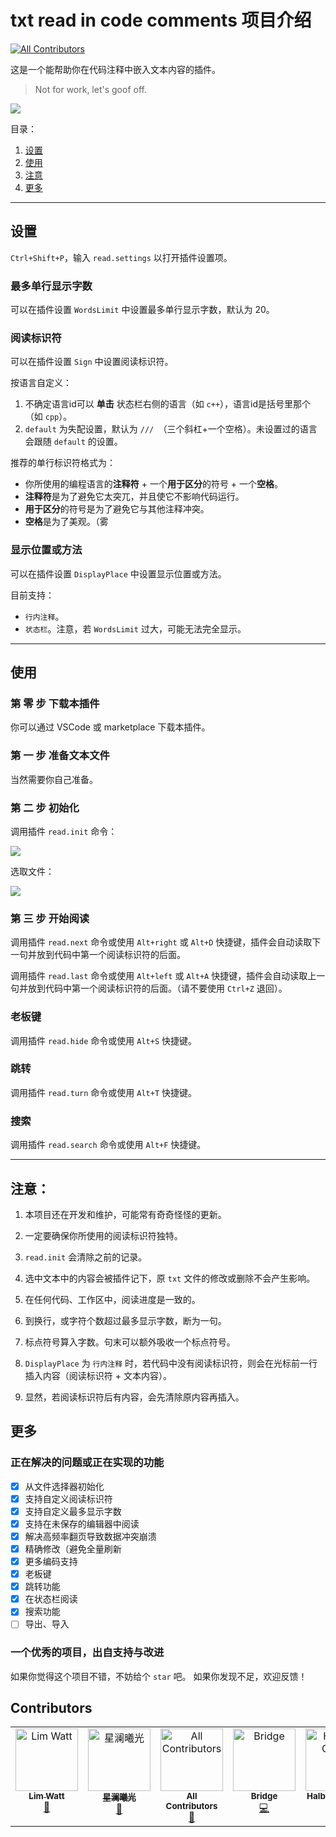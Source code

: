 # txt read in code comments 项目介绍

<!-- ALL-CONTRIBUTORS-BADGE:START - Do not remove or modify this section -->
[![All Contributors](https://img.shields.io/badge/all_contributors-5-orange.svg?style=flat-square)](#contributors-)
<!-- ALL-CONTRIBUTORS-BADGE:END -->

这是一个能帮助你在代码注释中嵌入文本内容的插件。

> Not for work, let's goof off.

![](https://cdn.ipfsscan.io/weibo/large/008D5oyhly1hndslmi4lhg30hs0cv4qu.gif)

目录：
1. [设置](#设置)
2. [使用](#使用)
3. [注意](#注意)
4. [更多](#更多)

---

## 设置

`Ctrl+Shift+P`，输入 `read.settings` 以打开插件设置项。

### 最多单行显示字数

可以在插件设置 `WordsLimit` 中设置最多单行显示字数，默认为 20。

### 阅读标识符

可以在插件设置 `Sign` 中设置阅读标识符。

按语言自定义：
1. 不确定语言id可以 __单击__ 状态栏右侧的语言（如 `c++`），语言id是括号里那个（如 `cpp`）。
1. `default` 为失配设置，默认为 `/// `（三个斜杠+一个空格）。未设置过的语言会跟随 `default` 的设置。

推荐的单行标识符格式为：
- 你所使用的编程语言的**注释符** + 一个**用于区分**的符号 + 一个**空格**。
- **注释符**是为了避免它太突兀，并且使它不影响代码运行。
- **用于区分**的符号是为了避免它与其他注释冲突。
- **空格**是为了美观。（雾

### 显示位置或方法

可以在插件设置 `DisplayPlace` 中设置显示位置或方法。

目前支持：
- `行内注释`。
- `状态栏`。注意，若 `WordsLimit` 过大，可能无法完全显示。

---

## 使用

### 第 零 步 下载本插件

你可以通过 VSCode 或 marketplace 下载本插件。

### 第 一 步 准备文本文件

当然需要你自己准备。

### 第 二 步 初始化

调用插件 `read.init` 命令：

![](https://cdn.ipfsscan.io/weibo/large/008D5oyhly1hnveg1m0ogj30sg0lcabx.jpg)

选取文件：

![](https://cdn.ipfsscan.io/weibo/large/008D5oyhly1hnvegis01cj30q30etwhz.jpg)

### 第 三 步 开始阅读

调用插件 `read.next` 命令或使用 `Alt+right` 或 `Alt+D` 快捷键，插件会自动读取下一句并放到代码中第一个阅读标识符的后面。

调用插件 `read.last` 命令或使用 `Alt+left` 或 `Alt+A` 快捷键，插件会自动读取上一句并放到代码中第一个阅读标识符的后面。（请不要使用 `Ctrl+Z` 退回）。

### 老板键

调用插件 `read.hide` 命令或使用 `Alt+S` 快捷键。

### 跳转

调用插件 `read.turn` 命令或使用 `Alt+T` 快捷键。

### 搜索

调用插件 `read.search` 命令或使用 `Alt+F` 快捷键。

---

## 注意：

1. 本项目还在开发和维护，可能常有奇奇怪怪的更新。

1. 一定要确保你所使用的阅读标识符独特。

1. `read.init` 会清除之前的记录。

1. 选中文本中的内容会被插件记下，原 `txt` 文件的修改或删除不会产生影响。

1. 在任何代码、工作区中，阅读进度是一致的。

1. 到换行，或字符个数超过最多显示字数，断为一句。

1. 标点符号算入字数。句末可以额外吸收一个标点符号。

1. `DisplayPlace` 为 `行内注释` 时，若代码中没有阅读标识符，则会在光标前一行插入内容（阅读标识符 + 文本内容）。

1. 显然，若阅读标识符后有内容，会先清除原内容再插入。

## 更多

### 正在解决的问题或正在实现的功能

- [x] 从文件选择器初始化
- [x] 支持自定义阅读标识符
- [x] 支持自定义最多显示字数
- [x] 支持在未保存的编辑器中阅读
- [x] 解决高频率翻页导致数据冲突崩溃
- [x] 精确修改（避免全量刷新
- [X] 更多编码支持
- [X] 老板键
- [X] 跳转功能
- [X] 在状态栏阅读
- [X] 搜索功能
- [ ] 导出、导入

### 一个优秀的项目，出自支持与改进

如果你觉得这个项目不错，不妨给个 `star` 吧。
如果你发现不足，欢迎反馈！

## Contributors

<!-- ALL-CONTRIBUTORS-LIST:START - Do not remove or modify this section -->
<!-- prettier-ignore-start -->
<!-- markdownlint-disable -->
<table>
  <tbody>
    <tr>
      <td align="center" valign="top" width="14.28%"><a href="http://limit-bed.com"><img src="https://avatars.githubusercontent.com/u/150017579?v=4?s=100" width="100px;" alt="Lim Watt"/><br /><sub><b>Lim Watt</b></sub></a><br /><a href="#maintenance-Lim-Watt" title="Maintenance">🚧</a></td>
      <td align="center" valign="top" width="14.28%"><a href="https://github.com/tsxc-github"><img src="https://avatars.githubusercontent.com/u/94750616?v=4?s=100" width="100px;" alt="星澜曦光"/><br /><sub><b>星澜曦光</b></sub></a><br /><a href="#maintenance-tsxc-github" title="Maintenance">🚧</a></td>
      <td align="center" valign="top" width="14.28%"><a href="https://allcontributors.org"><img src="https://avatars.githubusercontent.com/u/46410174?v=4?s=100" width="100px;" alt="All Contributors"/><br /><sub><b>All Contributors</b></sub></a><br /><a href="https://github.com/artitsy/txt-read-in-code-comments/commits?author=all-contributors" title="Documentation">📖</a></td>
      <td align="center" valign="top" width="14.28%"><a href="https://github.com/Sky-Bridge"><img src="https://avatars.githubusercontent.com/u/33591025?v=4?s=100" width="100px;" alt="Bridge"/><br /><sub><b>Bridge</b></sub></a><br /><a href="https://github.com/artitsy/txt-read-in-code-comments/commits?author=Sky-Bridge" title="Code">💻</a></td>
      <td align="center" valign="top" width="14.28%"><a href="http://halberdcease.github.io"><img src="https://avatars.githubusercontent.com/u/139939043?v=4?s=100" width="100px;" alt="Halberd Cease"/><br /><sub><b>Halberd Cease</b></sub></a><br /><a href="https://github.com/artitsy/txt-read-in-code-comments/commits?author=HalberdCease" title="Code">💻</a></td>
    </tr>
  </tbody>
</table>

<!-- markdownlint-restore -->
<!-- prettier-ignore-end -->

<!-- ALL-CONTRIBUTORS-LIST:END -->
<!-- prettier-ignore-start -->
<!-- markdownlint-disable -->

<!-- markdownlint-restore -->
<!-- prettier-ignore-end -->

<!-- ALL-CONTRIBUTORS-LIST:END -->
